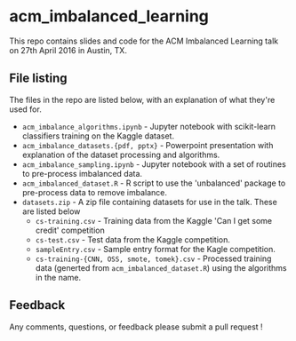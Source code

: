 # acm_imbalanced_learning

This repo contains slides and code for the ACM Imbalanced Learning talk on 27th April 2016 in Austin, TX. 

## File listing

The files in the repo are listed below, with an explanation of what they're used for.

* ```acm_imbalance_algorithms.ipynb``` - Jupyter notebook with scikit-learn classifiers training on the Kaggle dataset.
* ```acm_imbalance_datasets.{pdf, pptx}``` - Powerpoint presentation with explanation of the dataset processing and algorithms.
* ```acm_imbalance_sampling.ipynb``` - Jupyter notebook with a set of routines to pre-process imbalanced data.
* ```acm_imbalanced_dataset.R``` - R script to use the 'unbalanced' package to pre-process data to remove imbalance.
* ```datasets.zip``` - A zip file containing datasets for use in the talk. These are listed below
  * ```cs-training.csv``` - Training data from the Kaggle 'Can I get some credit' competition
  * ```cs-test.csv``` - Test data from the Kaggle competition.
  * ```sampleEntry.csv``` - Sample entry format for the Kagle competition.
  * ```cs-training-{CNN, OSS, smote, tomek}.csv``` - Processed training data (generted from ```acm_imbalanced_dataset.R```) using the algorithms in the name.

## Feedback

Any comments, questions, or feedback please submit a pull request !
